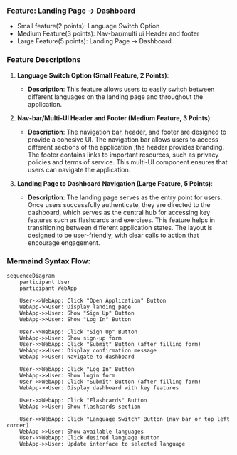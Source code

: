 ### Feature: Landing Page → Dashboard

- Small feature(2 points): Language Switch Option
- Medium Feature(3 points): Nav-bar/multi ui Header and footer
- Large Feature(5 points): Landing Page → Dashboard

### Feature Descriptions

1. **Language Switch Option (Small Feature, 2 Points)**:
   - **Description**: This feature allows users to easily switch between different languages on the landing page and throughout the application.

2. **Nav-bar/Multi-UI Header and Footer (Medium Feature, 3 Points)**:
   - **Description**: The navigation bar, header, and footer are designed to provide a cohesive UI. The navigation bar allows users to access different sections of the application ,the header provides branding. The footer contains links to important resources, such as privacy policies and terms of service. This multi-UI component ensures that users can navigate the application.

3. **Landing Page to Dashboard Navigation (Large Feature, 5 Points)**:
   - **Description**: The landing page serves as the entry point for users. Once users successfully authenticate, they are directed to the dashboard, which serves as the central hub for accessing key features such as flashcards and exercises. This feature helps in transitioning between different application states. The layout is designed to be user-friendly, with clear calls to action that encourage engagement.

### Mermaind Syntax Flow:
```
sequenceDiagram
    participant User
    participant WebApp

    User->>WebApp: Click "Open Application" Button
    WebApp->>User: Display landing page
    WebApp->>User: Show "Sign Up" Button
    WebApp->>User: Show "Log In" Button

    User->>WebApp: Click "Sign Up" Button
    WebApp->>User: Show sign-up form
    User->>WebApp: Click "Submit" Button (after filling form)
    WebApp->>User: Display confirmation message
    WebApp->>User: Navigate to dashboard

    User->>WebApp: Click "Log In" Button
    WebApp->>User: Show login form
    User->>WebApp: Click "Submit" Button (after filling form)
    WebApp->>User: Display dashboard with key features

    User->>WebApp: Click "Flashcards" Button
    WebApp->>User: Show flashcards section

    User->>WebApp: Click "Language Switch" Button (nav bar or top left corner)
    WebApp->>User: Show available languages
    User->>WebApp: Click desired language Button
    WebApp->>User: Update interface to selected language

```

